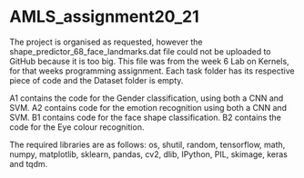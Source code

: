 # AMLS_assignment20_21
The project is organised as requested, however the shape_predictor_68_face_landmarks.dat file could not be uploaded to GitHub because it is too big. This file was from the week 6 Lab on Kernels, for that weeks programming assignment. Each task folder has its respective piece of code and the Dataset folder is empty. 

A1 contains the code for the Gender classification, using both a CNN and SVM. A2 contains code for the emotion recognition using both a CNN and SVM. B1 contains code for the face shape classification. B2 contains the code for the Eye colour recognition. 

The required libraries are as follows: os, shutil, random, tensorflow, math, numpy, matplotlib, sklearn, pandas, cv2, dlib, IPython, PIL, skimage, keras and tqdm. 

